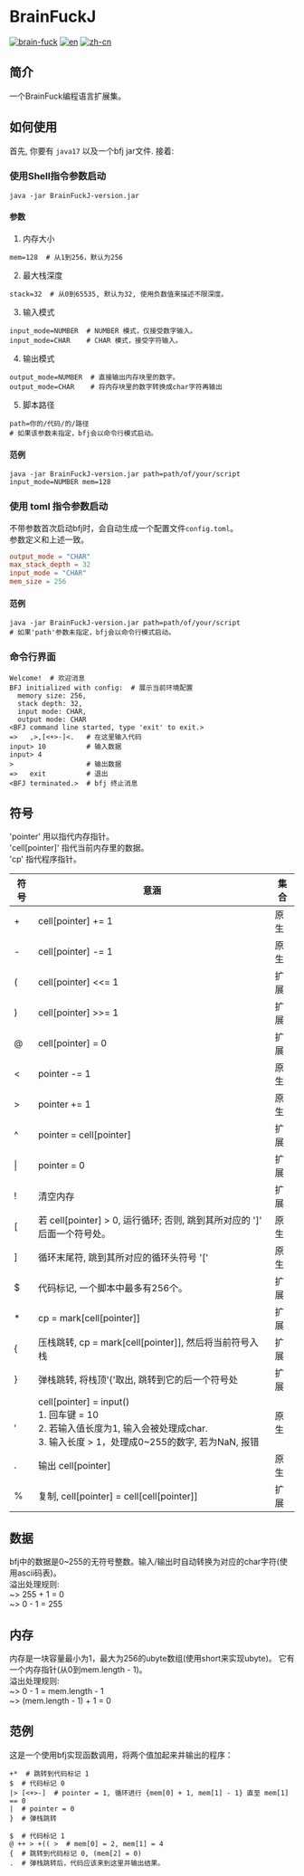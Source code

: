 # BrainFuckJ
[![brain-fuck](https://img.shields.io/badge/brain-fuck-blue.svg)]()
[![en](https://img.shields.io/badge/lang-en-red.svg)](https://github.com/MegumiKasuga/BrainFuckJ/blob/master/readme.md)
[![zh-cn](https://img.shields.io/badge/lang-汉语-green.svg)](https://github.com/MegumiKasuga/BrainFuckJ/blob/master/readme.zh-cn.md)

## 简介
一个BrainFuck编程语言扩展集。

## 如何使用
首先, 你要有 `java17` 以及一个bfj jar文件. 接着:
### 使用Shell指令参数启动
```shell
java -jar BrainFuckJ-version.jar
```
#### 参数
1. 内存大小
```shell
mem=128  # 从1到256，默认为256
```
2. 最大栈深度
```shell
stack=32  # 从0到65535, 默认为32, 使用负数值来描述不限深度。
```
3. 输入模式
```shell
input_mode=NUMBER  # NUMBER 模式，仅接受数字输入。
input_mode=CHAR    # CHAR 模式，接受字符输入。
```
4. 输出模式
```shell
output_mode=NUMBER  # 直接输出内存块里的数字。
output_mode=CHAR    # 将内存块里的数字转换成char字符再输出
```

5. 脚本路径
```shell
path=你的/代码/的/路径  
# 如果该参数未指定，bfj会以命令行模式启动。
```

#### 范例
```shell
java -jar BrainFuckJ-version.jar path=path/of/your/script input_mode=NUMBER mem=128
```

### 使用 toml 指令参数启动
不带参数首次启动bfj时，会自动生成一个配置文件`config.toml`。
<br> 参数定义和上述一致。
```toml
output_mode = "CHAR"
max_stack_depth = 32
input_mode = "CHAR"
mem_size = 256
```

#### 范例
```shell
java -jar BrainFuckJ-version.jar path=path/of/your/script  
# 如果'path'参数未指定，bfj会以命令行模式启动。
```

### 命令行界面
```shell
Welcome!  # 欢迎消息
BFJ initialized with config:  # 展示当前环境配置
  memory size: 256,
  stack depth: 32,
  input mode: CHAR,
  output mode: CHAR
<BFJ command line started, type 'exit' to exit.>
=>   ,>,[<+>-]<.   # 在这里输入代码
input> 10          # 输入数据
input> 4         
>                  # 输出数据
=>   exit          # 退出
<BFJ terminated.>  # bfj 终止消息
```


## 符号
'pointer' 用以指代内存指针。
<br>'cell\[pointer\]' 指代当前内存里的数据。
<br>'cp' 指代程序指针。

| 符号    | 意涵                                                                                                                            | 集合 |
|-------|-------------------------------------------------------------------------------------------------------------------------------|----|
| +     | cell\[pointer\] += 1                                                                                                          | 原生 |
| -     | cell\[pointer\] -= 1                                                                                                          | 原生 |
| (     | cell\[pointer\] <<= 1                                                                                                         | 扩展 |
| )     | cell\[pointer\] >>= 1                                                                                                         | 扩展 |
| @     | cell\[pointer\] = 0                                                                                                           | 扩展 |
| \<    | pointer -= 1                                                                                                                  | 原生 |
| \>    | pointer += 1                                                                                                                  | 原生 |
| ^     | pointer = cell\[pointer\]                                                                                                     | 扩展 |
| \|    | pointer = 0                                                                                                                   | 扩展 |
| !     | 清空内存                                                                                                                          | 扩展 |
| [     | 若 cell\[pointer\] > 0, 运行循环; 否则, 跳到其所对应的 '\]' 后面一个符号处。                                                                        | 原生 |
| ]     | 循环末尾符, 跳到其所对应的循环头符号 '\['                                                                                                      | 原生 |
| $     | 代码标记, 一个脚本中最多有256个。                                                                                                           | 扩展 |
| *     | cp = mark\[cell\[pointer\]\]                                                                                                  | 扩展 |
| {     | 压栈跳转, cp = mark\[cell\[pointer\]\], 然后将当前符号入栈                                                                                 | 扩展 |
| }     | 弹栈跳转, 将栈顶'{'取出, 跳转到它的后一个符号处                                                                                                   | 扩展 |
| ,     | cell\[pointer\] = input()<br>1. 回车键 = 10<br>2. 若输入值长度为1, 输入会被处理成char.<br>3. 输入长度 > 1，处理成0~255的数字, 若为NaN, 报错                   | 原生 |
| .     | 输出 cell\[pointer\]                                                                                                            | 原生 |
| %     | 复制, cell\[pointer\] = cell\[cell\[pointer\]\]                                                                                 | 扩展 |


## 数据
bfj中的数据是0~255的无符号整数。输入/输出时自动转换为对应的char字符(使用ascii码表)。
<br> 溢出处理规则:
<br> ~> 255 + 1 = 0
<br> ~> 0 - 1 = 255

## 内存
内存是一块容量最小为1，最大为256的ubyte数组(使用short来实现ubyte)。
它有一个内存指针(从0到mem.length - 1)。
<br> 溢出处理规则:
<br> ~> 0 - 1 = mem.length - 1
<br> ~> (mem.length - 1) + 1 = 0

## 范例
这是一个使用bfj实现函数调用，将两个值加起来并输出的程序：
```BrainFuck
+*  # 跳转到代码标记 1
$  # 代码标记 0  
|> [<+>-]  # pointer = 1, 循环进行 {mem[0] + 1, mem[1] - 1} 直至 mem[1] == 0  
|  # pointer = 0  
}  # 弹栈跳转  
  
$  # 代码标记 1  
@ ++ > +(( >  # mem[0] = 2, mem[1] = 4  
{  # 跳转到代码标记 0, (mem[2] = 0) 
.  # 弹栈跳转后，代码应该来到这里并输出结果。
```